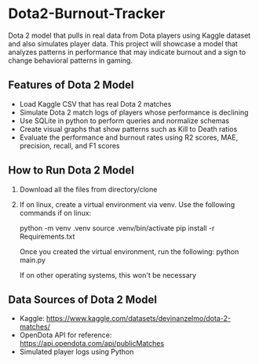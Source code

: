 # Dota2-Burnout-Tracker
Dota 2 model that pulls in real data from Dota players using Kaggle dataset and also simulates player data. This project will showcase a model that analyzes patterns in performance that may indicate burnout and a sign to change behavioral patterns in gaming.

## Features of Dota 2 Model
- Load Kaggle CSV that has real Dota 2 matches 
- Simulate Dota 2 match logs of players whose performance is declining
- Use SQLite in python to perform queries and normalize schemas
- Create visual graphs that show patterns such as Kill to Death ratios
- Evaluate the performance and burnout rates using R2 scores, MAE, precision, recall, and F1 scores

## How to Run Dota 2 Model
1. Download all the files from directory/clone
2. If on linux, create a virtual environment via venv. Use the following commands if on linux:
   
   python -m venv .venv
   source .venv/bin/activate
   pip install -r Requirements.txt

   Once you created the virtual environment, run the following:
   python main.py

   If on other operating systems, this won't be necessary

## Data Sources of Dota 2 Model
- Kaggle: https://www.kaggle.com/datasets/devinanzelmo/dota-2-matches/
- OpenDota API for reference: https://api.opendota.com/api/publicMatches
- Simulated player logs using Python
